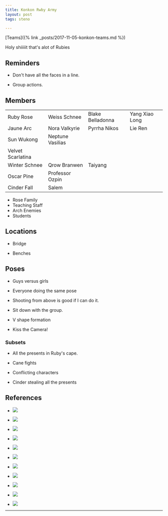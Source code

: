 ```yaml
---
title: Konkon Rwby Army
layout: post
tags: steno

---
```


[Teams]({% link _posts/2017-11-05-konkon-teams.md %})

Holy shiiiiit that's alot of Rubies

## Reminders

- Don't have all the faces in a line. 

- Group actions.

## Members

|                   |                  |                  |                |
|-------------------|------------------|------------------|----------------|
| Ruby Rose         | Weiss Schnee     | Blake Belladonna | Yang Xiao Long |
| Jaune Arc         | Nora Valkyrie    | Pyrrha Nikos     | Lie Ren        |
| Sun Wukong        | Neptune Vasilias |                  |                |
| Velvet Scarlatina |                  |                  |                |
| Winter Schnee     | Qrow Branwen     | Taiyang          |                |
| Oscar Pine        | Professor Ozpin  |                  |                |
| Cinder Fall       | Salem            |                  |                |

* Rose Family
* Teaching Staff
* Arch Enemies
* Students

## Locations

- Bridge

- Benches

## Poses

* Guys versus girls

* Everyone doing the same pose

* Shooting from above is good if I can do it.

* Sit down with the group.

* V shape formation

* Kiss the Camera!


### Subsets

* All the presents in Ruby's cape.

* Cane fights

* Conflicting characters

* Cinder stealing all the presents

## References

* ![](https://i.imgur.com/wp4v9BM.png)

* ![](https://i.imgur.com/ehQZtJB.png)

* ![](https://i.imgur.com/AXOnOHO.jpg)

* ![](https://i.imgur.com/RfwCdF7.jpg)

* ![](https://i.imgur.com/aJkpFC6.jpg)

* ![](https://i.imgur.com/Ynzl5v4.png)

* ![](https://i.imgur.com/I2jX4SV.png)

* ![](https://i.imgur.com/zRfNBXI.png)

* ![](https://i.imgur.com/nXi15W5.png)

* ![](https://i.imgur.com/ZRtE9xM.jpg)

* ![](https://i.imgur.com/xk9vg4K.jpg)

---
